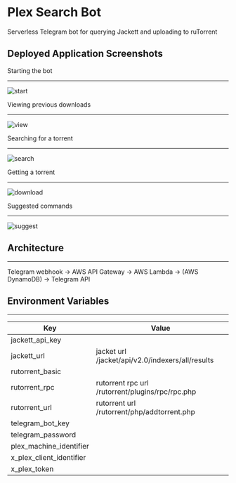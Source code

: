 # Plex Search Bot
Serverless Telegram bot for querying Jackett and uploading to ruTorrent

## Deployed Application Screenshots

Starting the bot

---

![start](https://i.imgur.com/WQbjM8P.png "start")

Viewing previous downloads

---

![view](https://i.imgur.com/VBHW5QU.png "view")

Searching for a torrent

---

![search](https://i.imgur.com/cAnWKtl.png "search")

Getting a torrent

---

![download](https://i.imgur.com/stKU5u7.png "download")

Suggested commands

---

![suggest](https://i.imgur.com/3cVfsVl.png "suggest")

## Architecture

---

Telegram webhook -> AWS API Gateway -> AWS Lambda -> (AWS DynamoDB) -> Telegram API

## Environment Variables

--- 

| Key                      | Value                                            |
|--------------------------|--------------------------------------------------|
| jackett_api_key          |                                                  |
| jackett_url              | jacket url /jacket/api/v2.0/indexers/all/results |
| rutorrent_basic          |                                                  |
| rutorrent_rpc            | rutorrent rpc url /rutorrent/plugins/rpc/rpc.php |
| rutorrent_url            | rutorrent url /rutorrent/php/addtorrent.php      |
| telegram_bot_key         |                                                  |
| telegram_password        |                                                  |
| plex_machine_identifier  |                                                  |
| x_plex_client_identifier |                                                  |
| x_plex_token             |                                                  |

